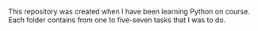 This repository was created when I have been learning Python on course. Each folder contains from one to five-seven tasks that I was to do.
